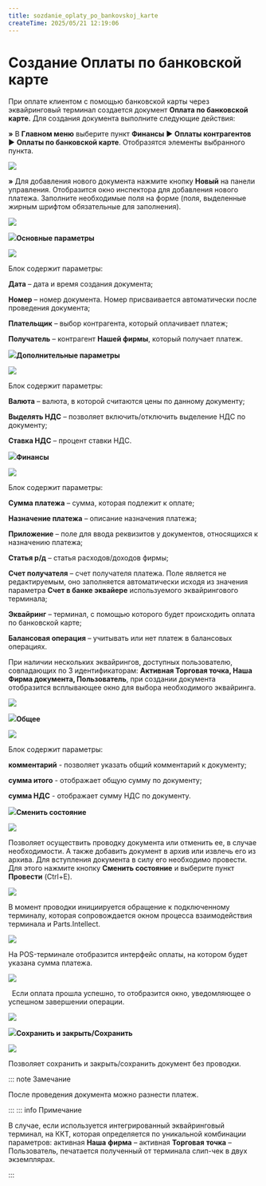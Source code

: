```yaml
---
title: sozdanie_oplaty_po_bankovskoj_karte
createTime: 2025/05/21 12:19:06
---
```

# Создание Оплаты по банковской карте

При оплате клиентом с помощью банковской карты через эквайринговый терминал создается документ **Оплата по банковской карте.** Для создания документа выполните следующие действия:

**»** В **Главном меню** выберите пункт **Финансы** ► **Оплаты контрагентов** ► **Оплаты по банковской карте**. Отобразятся элементы выбранного пункта.   

![](499.png)

**»** Для добавления нового документа нажмите кнопку **Новый** на панели управления. Отобразится окно инспектора для добавления нового платежа. Заполните необходимые поля на форме (поля, выделенные жирным шрифтом обязательные для заполнения).

![](500.png)

![](006.png)**Основные параметры**

![](501.png)

Блок содержит параметры:

**Дата** – дата и время создания документа;

**Номер** – номер документа. Номер присваивается автоматически после проведения документа;

**Плательщик** – выбор контрагента, который оплачивает платеж;

**Получатель** – контрагент **Нашей фирмы**, который получает платеж.

![](008.png)**Дополнительные параметры**

![](502.png)

Блок содержит параметры:

**Валюта** – валюта, в которой считаются цены по данному документу;

**Выделять НДС** – позволяет включить/отключить выделение НДС по документу;

**Ставка НДС** – процент ставки НДС.

![](009.png)**Финансы**

![](503.png)

Блок содержит параметры:

**Сумма платежа** – сумма, которая подлежит к оплате;

**Назначение платежа** – описание назначения платежа;

**Приложение** – поле для ввода реквизитов у документов, относящихся к назначению платежа;

**Статья р/д** – статья расходов/доходов фирмы;

**Счет получателя** – счет получателя платежа. Поле является не редактируемым, оно заполняется автоматически исходя из значения параметра **Счет в банке эквайере** используемого эквайрингового терминала;

**Эквайринг** – терминал, с помощью которого будет происходить оплата по банковской карте;

**Балансовая операция** – учитывать или нет платеж в балансовых операциях.

При наличии нескольких эквайрингов, доступных пользователю, совпадающих по 3 идентификаторам: **Активная Торговая точка, Наша Фирма документа, Пользователь**, при создании документа отобразится всплывающее окно для выбора необходимого эквайринга.

![](504.png)

![](010.png)**Общее**

![](505.png)

Блок содержит параметры:

**комментарий** - позволяет указать общий комментарий к документу;

**сумма итого** - отображает общую сумму по документу;

**сумма НДС** - отображает сумму НДС по документу.

![](011.png)**Сменить состояние**

![](506.png)

Позволяет осуществить проводку документа или отменить ее, в случае необходимости.  А также добавить документ в архив или извлечь его из архива. Для вступления документа в силу его необходимо провести. Для этого нажмите кнопку **Сменить состояние** и выберите пункт **Провести** (Ctrl+E).

![](189.png)

В момент проводки инициируется обращение к подключенному терминалу, которая сопровождается окном процесса взаимодействия терминала и Parts.Intellect.

![](507.png)

На POS-терминале отобразится интерфейс оплаты, на котором будет указана сумма платежа.

![](508.png)

` `Если оплата прошла успешно, то отобразится окно, уведомляющее о успешном завершении операции.

![](509.png)

![](012.png)**Сохранить и закрыть/Сохранить**

![](510.png)

Позволяет сохранить и закрыть/сохранить документ без проводки.

::: note Замечание

После проведения документа можно разнести платеж.

:::
::: info Примечание

В случае, если используется интегрированный эквайринговый терминал, на ККТ, которая определяется по уникальной комбинации параметров: активная **Наша** **фирма** – активная **Торговая** **точка** – Пользователь, печатается полученный от терминала слип-чек в двух экземплярах.

:::

